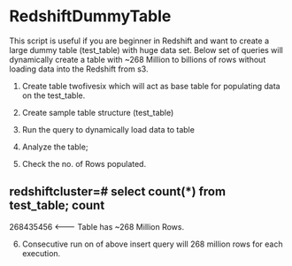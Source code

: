 # RedshiftDummyTable
This script is useful if you are beginner in Redshift and want to create a large dummy table (test_table) with huge data set. Below set of queries will dynamically create a table with ~268 Million to billions of rows without loading data into the Redshift from s3.

1) Create table twofivesix which will act as base table for populating data on the  test_table.

2) Create sample table structure (test_table)

3) Run the query to dynamically load data to table

4) Analyze the table;

5) Check the no. of Rows populated. 

redshiftcluster=# select count(*) from test_table;
   count
-----------
 268435456   <--- Table has ~268 Million Rows.
 
6) Consecutive run on of above insert query will 268 million rows for each execution.
